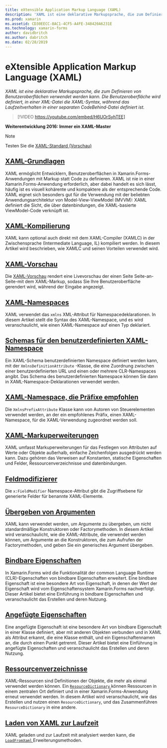 ```yaml
---
title: eXtensible Application Markup Language (XAML)
description: 'XAML ist eine deklarative Markupsprache, die zum Definieren von Benutzeroberflächen verwendet werden kann. Die Benutzeroberfläche wird definiert, in einer XML-Datei die XAML-Syntax, während das Laufzeitverhalten in einer separaten CodeBehind-Datei definiert ist.'
ms.prod: xamarin
ms.assetid: CD30EECC-8AC1-4CF5-A4FE-348420A6231E
ms.technology: xamarin-forms
author: davidbritch
ms.author: dabritch
ms.date: 02/28/2019
---
```


# <a name="extensible-application-markup-language-xaml"></a>eXtensible Application Markup Language (XAML)

_XAML ist eine deklarative Markupsprache, die zum Definieren von Benutzeroberflächen verwendet werden kann. Die Benutzeroberfläche wird definiert, in einer XML-Datei die XAML-Syntax, während das Laufzeitverhalten in einer separaten CodeBehind-Datei definiert ist._

> [!VIDEO https://youtube.com/embed/H6UOrSyhTEE]

**Weiterentwicklung 2016: Immer ein XAML-Master**

> [!NOTE]
> Testen Sie die [XAML-Standard (Vorschau)](standard/index.md)

<a name="xaml" />

## <a name="xaml-basicsxaml-basicsindexmd"></a>[XAML-Grundlagen](xaml-basics/index.md)

XAML ermöglicht Entwicklern, Benutzeroberflächen in Xamarin.Forms-Anwendungen mit Markup statt Code zu definieren. XAML ist nie in einer Xamarin.Forms-Anwendung erforderlich, aber dabei handelt es sich lässt, häufig ist es visuell kohärente und kompaktere als der entsprechende Code. XAML eignet sich besonders gut für die Verwendung mit der beliebten Anwendungsarchitektur von Model-View-ViewModel (MVVM): XAML definiert die Sicht, die über datenbindungen, die XAML-basierte ViewModel-Code verknüpft ist.

## <a name="xaml-compilationxamlcmd"></a>[XAML-Kompilierung](xamlc.md)

XAML kann optional auch direkt mit dem XAML-Compiler (XAMLC) in der Zwischensprache (Intermediate Language, IL) kompiliert werden. In diesem Artikel wird beschrieben, wie XAMLC und seinen Vorteilen verwendet wird.

## <a name="xaml-previewerxaml-previewermd"></a>[XAML-Vorschau](xaml-previewer.md)

Die [XAML-Vorschau](~/xamarin-forms/xaml/xaml-previewer.md) rendert eine Livevorschau der einen Seite Seite-an-Seite-mit dem XAML-Markup, sodass Sie Ihre Benutzeroberfläche gerendert wird, während der Eingabe angezeigt.

## <a name="xaml-namespacesnamespacesmd"></a>[XAML-Namespaces](namespaces.md)

XAML verwendet das `xmlns` XML-Attribut für Namespacedeklarationen. In diesem Artikel stellt die Syntax des XAML-Namespace, und es wird veranschaulicht, wie einen XAML-Namespace auf einen Typ deklariert.

## <a name="xaml-custom-namespace-schemascustom-namespace-schemasmd"></a>[Schemas für den benutzerdefinierten XAML-Namespace](custom-namespace-schemas.md)

Ein XAML-Schema benutzerdefinierten Namespace definiert werden kann, mit der `XmlnsDefinitionAttribute` -Klasse, die eine Zuordnung zwischen einer benutzerdefinierten URL und einen oder mehrere CLR-Namespaces angibt. Das Schema des benutzerdefinierten Namespace können Sie dann in XAML-Namespace-Deklarationen verwendet werden.

## <a name="xaml-namespace-recommended-prefixescustom-prefixmd"></a>[XAML-Namespace, die Präfixe empfohlen](custom-prefix.md)

Die `XmlnsPrefixAttribute` Klasse kann von Autoren von Steuerelementen verwendet werden, an der ein empfohlenes Präfix, einen XAML-Namespace, für die XAML-Verwendung zugeordnet werden soll.

## <a name="xaml-markup-extensionsmarkup-extensionsindexmd"></a>[XAML-Markuperweiterungen](markup-extensions/index.md)

XAML umfasst Markuperweiterungen für das Festlegen von Attributen auf Werte oder Objekte außerhalb, einfache Zeichenfolgen ausgedrückt werden kann. Dazu gehören das Verweisen auf Konstanten, statische Eigenschaften und Felder, Ressourcenverzeichnisse und datenbindungen.

## <a name="field-modifiersfield-modifiersmd"></a>[Feldmodifizierer](field-modifiers.md)

Die `x:FieldModifier` Namespace-Attribut gibt die Zugriffsebene für generierte Felder für benannte XAML-Elemente.

## <a name="passing-argumentspassing-argumentsmd"></a>[Übergeben von Argumenten](passing-arguments.md)

XAML kann verwendet werden, um Argumente zu übergeben, um nicht standardmäßige Konstruktoren oder Factorymethoden. In diesem Artikel wird veranschaulicht, wie die XAML-Attribute, die verwendet werden können, um Argumente an die Konstruktoren, die zum Aufrufen der Factorymethoden, und geben Sie ein generisches Argument übergeben.

## <a name="bindable-propertiesbindable-propertiesmd"></a>[Bindbare Eigenschaften](bindable-properties.md)

In Xamarin.Forms wird die Funktionalität der common Language Runtime (CLR)-Eigenschaften von bindbare Eigenschaften erweitert. Eine bindbare Eigenschaft ist eine besondere Art von Eigenschaft, in denen der Wert der Eigenschaft wird vom Eigenschaftensystem Xamarin.Forms nachverfolgt. Dieser Artikel bietet eine Einführung in bindbare Eigenschaften und veranschaulicht das Erstellen und deren Nutzung.

## <a name="attached-propertiesattached-propertiesmd"></a>[Angefügte Eigenschaften](attached-properties.md)

Eine angefügte Eigenschaft ist eine besondere Art von bindbare Eigenschaft in einer Klasse definiert, aber mit anderen Objekten verbunden und in XAML als Attribut erkannt, die eine Klasse enthält, und ein Eigenschaftennamen an, die durch einen Punkt getrennt. Dieser Artikel bietet eine Einführung in angefügte Eigenschaften und veranschaulicht das Erstellen und deren Nutzung.

## <a name="resource-dictionariesresource-dictionariesmd"></a>[Ressourcenverzeichnisse](resource-dictionaries.md)

XAML-Ressourcen sind Definitionen der Objekte, die mehr als einmal verwendet werden können. Ein [ `ResourceDictionary` ](xref:Xamarin.Forms.ResourceDictionary) können Ressourcen in einem zentralen Ort definiert und in einer Xamarin.Forms-Anwendung erneut verwendet werden. In diesem Artikel wird veranschaulicht, wie das Erstellen und nutzen einen `ResourceDictionary`, und das Zusammenführen `ResourceDictionary` in eine andere.

## <a name="loading-xaml-at-runtimeruntime-loadmd"></a>[Laden von XAML zur Laufzeit](runtime-load.md)

XAML geladen und zur Laufzeit mit analysiert werden kann, die [ `LoadFromXaml` ](xref:Xamarin.Forms.Xaml.Extensions.LoadFromXaml*) Erweiterungsmethoden.
